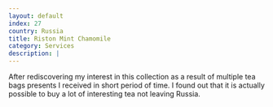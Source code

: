 ```yaml
---
layout: default
index: 27
country: Russia
title: Riston Mint Chamomile
category: Services
description: |
---
```


After rediscovering my interest in this collection as a result of multiple tea bags presents I received in short period of time.
I found out that it is actually possible to buy a lot of interesting tea not leaving Russia.